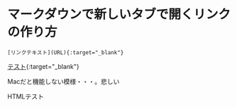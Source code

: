 # マークダウンで新しいタブで開くリンクの作り方

`[リンクテキスト](URL){:target="_blank"}`

[テスト](http://tauplank.hatenablog.com/entry/2016/11/26/095110){:target="_blank"}

Macだと機能しない模様・・・。悲しい

<a link="http://tauplank.hatenablog.com/entry/2016/11/26/095110" target="_blank">HTMLテスト</a>

